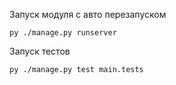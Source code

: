 Запуск модуля с авто перезапуском

```shell script
py ./manage.py runserver
```

Запуск тестов

```shell script
py ./manage.py test main.tests
```

